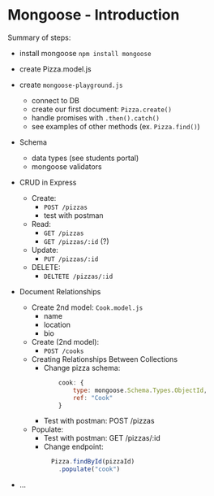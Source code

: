 

# Mongoose - Introduction


<!-- 

@LT: instead of iron-restaurant, follow students portal (Books and Authors -- ex. "mongoose-library")

-->


Summary of steps:

- install mongoose `npm install mongoose`
- create Pizza.model.js
- create `mongoose-playground.js`
    - connect to DB
    - create our first document: `Pizza.create()`
    - handle promises with `.then().catch()`
    - see examples of other methods (ex. `Pizza.find()`)

- Schema
    - data types (see students portal)
    - mongoose validators


- CRUD in Express
    - Create:
        - `POST /pizzas`
        - test with postman
    - Read:
        - `GET /pizzas`
        - `GET /pizzas/:id` (?)
    - Update: 
        - `PUT /pizzas/:id`
    - DELETE: 
        - `DELTETE /pizzas/:id`


- Document Relationships
    - Create 2nd model: `Cook.model.js`
        - name
        - location
        - bio
    - Create (2nd model):
        - `POST /cooks`
    - Creating Relationships Between Collections
        - Change pizza schema:
            ```js
                cook: {
                    type: mongoose.Schema.Types.ObjectId,
                    ref: "Cook"
                }
            ```
        - Test with postman: POST /pizzas
    - Populate:
        - Test with postman: GET /pizzas/:id
        - Change endpoint:
            ```js
              Pizza.findById(pizzaId)
                .populate("cook")
            ```

- ...


